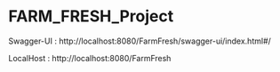 # FARM_FRESH_Project

Swagger-UI :
http://localhost:8080/FarmFresh/swagger-ui/index.html#/

LocalHost :
http://localhost:8080/FarmFresh
